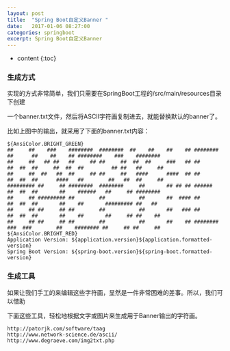 ```yaml
---
layout: post
title:  "Spring Boot自定义Banner "
date:   2017-01-06 08:27:00
categories: springboot
excerpt: Spring Boot自定义Banner 
---
```


* content
{:toc}




### 生成方式

实现的方式非常简单，我们只需要在SpringBoot工程的/src/main/resources目录下创建

一个banner.txt文件，然后将ASCII字符画复制进去，就能替换默认的banner了。

比如上图中的输出，就采用了下面的banner.txt内容：

    ${AnsiColor.BRIGHT_GREEN}
    ##     ##    ###    ########  ########  ##    ##    ##    ## ######## ##      ##    ##    ## ########    ###    ########
    ##     ##   ## ##   ##     ## ##     ##  ##  ##     ###   ## ##       ##  ##  ##     ##  ##  ##         ## ##   ##     ##
    ##     ##  ##   ##  ##     ## ##     ##   ####      ####  ## ##       ##  ##  ##      ####   ##        ##   ##  ##     ##
    ######### ##     ## ########  ########     ##       ## ## ## ######   ##  ##  ##       ##    ######   ##     ## ########
    ##     ## ######### ##        ##           ##       ##  #### ##       ##  ##  ##       ##    ##       ######### ##   ##
    ##     ## ##     ## ##        ##           ##       ##   ### ##       ##  ##  ##       ##    ##       ##     ## ##    ##
    ##     ## ##     ## ##        ##           ##       ##    ## ########  ###  ###        ##    ######## ##     ## ##     ##
    ${AnsiColor.BRIGHT_RED}
    Application Version: ${application.version}${application.formatted-version}
    Spring Boot Version: ${spring-boot.version}${spring-boot.formatted-version}


### 生成工具


如果让我们手工的来编辑这些字符画，显然是一件非常困难的差事。所以，我们可以借助

下面这些工具，轻松地根据文字或图片来生成用于Banner输出的字符画。

    http://patorjk.com/software/taag
    http://www.network-science.de/ascii/
    http://www.degraeve.com/img2txt.php




